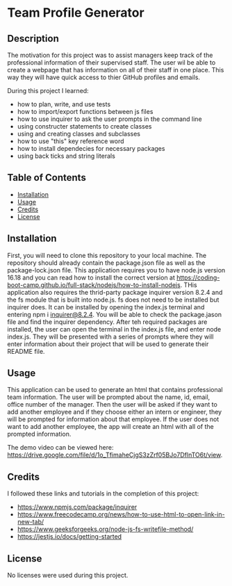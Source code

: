 # Team Profile Generator

## Description

The motivation for this project was to assist managers keep track of the professional information of their supervised staff. The user wil be able to create a webpage that has information on all of their staff in one place. This way they will have quick access to thier GitHub profiles and emails.

During this project I learned: 
- how to plan, write, and use tests
- how to import/export functions between js files
- how to use inquirer to ask the user prompts in the command line
- using constructer statements to create classes
- using and creating classes and subclasses
- how to use "this" key reference word
- how to install dependecies for necessary packages
- using back ticks and string literals

## Table of Contents

- [Installation](#installation)
- [Usage](#usage)
- [Credits](#credits)
- [License](#license)

## Installation

First, you will need to clone this repository to your local machine. The repository should already contain the package.json file as well as the package-lock.json file. This application requires you to have node.js version 16.18 and you can read how to install the correct version at https://coding-boot-camp.github.io/full-stack/nodejs/how-to-install-nodejs. THis application also requires the thrid-party package inquirer version 8.2.4 and the fs module that is built into node.js. fs does not need to be installed but inquirer does. It can be installed by opening the index.js terminal and entering npm i inquirer@8.2.4. You will be able to check the package.jason file and find the inquirer dependency. After teh required packages are installed, the user can open the terminal in the index.js file, and enter node index.js. They will be presented with a series of prompts where they will enter information about their project that will be used to generate their README file.

## Usage

This application can be used to generate an html that contains professional team information. The user will be prompted about the name, id, email, office number of the manager. Then the user will be asked if they want to add another employee and if they choose either an intern or engineer, they will be prompted for information about that employee. If the user does not want to add another employee, the app will create an html with all of the prompted information.

The demo video can be viewed here: https://drive.google.com/file/d/1o_TfimaheCjgS3zZrf05BJo7DflnTO6t/view.

## Credits

I followed these links and tutorials in the completion of this project:

- https://www.npmjs.com/package/inquirer
- https://www.freecodecamp.org/news/how-to-use-html-to-open-link-in-new-tab/
- https://www.geeksforgeeks.org/node-js-fs-writefile-method/
- https://jestjs.io/docs/getting-started

## License

No licenses were used during this project.
